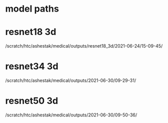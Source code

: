 # model paths

# resnet18 3d
/scratch/htc/ashestak/medical/outputs/resnet18_3d/2021-06-24/15-09-45/

# resnet34 3d 
/scratch/htc/ashestak/medical/outputs/2021-06-30/09-29-31/

# resnet50 3d 
/scratch/htc/ashestak/medical/outputs/2021-06-30/09-50-36/
